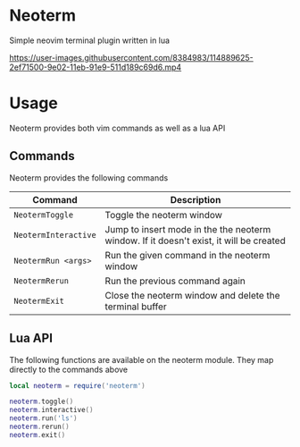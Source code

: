 # Neoterm

Simple neovim terminal plugin written in lua

https://user-images.githubusercontent.com/8384983/114889625-2ef71500-9e02-11eb-91e9-511d189c69d6.mp4

# Usage

Neoterm provides both vim commands as well as a lua API

## Commands

Neoterm provides the following commands

| Command              | Description                                                                            |
| -------------------- | -------------------------------------------------------------------------------------- |
| `NeotermToggle`      | Toggle the neoterm window                                                              |
| `NeotermInteractive` | Jump to insert mode in the the neoterm window. If it doesn't exist, it will be created |
| `NeotermRun <args>`  | Run the given command in the neoterm window                                            |
| `NeotermRerun`       | Run the previous command again                                                         |
| `NeotermExit`        | Close the neoterm window and delete the terminal buffer                                |

## Lua API

The following functions are available on the neoterm module. They map directly to the commands above

```lua
local neoterm = require('neoterm')

neoterm.toggle()
neoterm.interactive()
neoterm.run('ls')
neoterm.rerun()
neoterm.exit()
```

